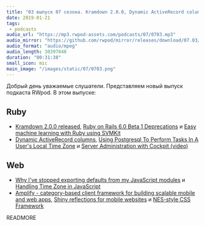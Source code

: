 ```yaml
---
title: "03 выпуск 07 сезона. Kramdown 2.0.0, Dynamic ActiveRecord columns, Amplify, Shiny, NES-style CSS Framework и прочее"
date: 2019-01-21
tags:
 - podcasts
audio_url: "https://mp3.rwpod-assets.com/podcasts/07/0703.mp3"
audio_mirror: "https://github.com/rwpod/mirror/releases/download/07.03/0703.mp3"
audio_format: "audio/mpeg"
audio_length: 30397840
duration: "00:31:38"
small_icon: mic
main_image: "/images/static/07/0703.png"
---
```


Добрый день уважаемые слушатели. Представляем новый выпуск подкаста RWpod. В этом выпуске:

## Ruby

 - [Kramdown 2.0.0 released](https://kramdown.gettalong.org/news.html), [Ruby on Rails 6.0 Beta 1 Deprecations](https://blog.driftingruby.com/ruby-on-rails-6-0-beta-1-deprecations/) и [Easy machine learning with Ruby using SVMKit](https://dev.to/kojix2/easy-machine-learning-with-ruby-using-svmkit-4n86)
 - [Dynamic ActiveRecord columns](https://engineering.culturehq.com/posts/2019-01-18-dynamic-activerecord-columns), [Using Postgresql To Perform Tasks In A User's Local Time Zone](https://scottw.com/using-postgresql-perform-tasks-user-local-time-zone) и [Server Administration with Cockpit (video)](https://gorails.com/episodes/server-administration-with-cockpit)

## Web

 - [Why I've stopped exporting defaults from my JavaScript modules](https://humanwhocodes.com/blog/2019/01/stop-using-default-exports-javascript-module/) и [Handling Time Zone in JavaScript](https://medium.com/@toastui/handling-time-zone-in-javascript-547e67aa842d)
 - [Amplify - category-based client framework for building scalable mobile and web apps](https://aws-amplify.github.io/), [Shiny reflections for mobile websites](https://github.com/rikschennink/shiny) и [NES-style CSS Framework](https://nostalgic-css.github.io/NES.css/)


READMORE
